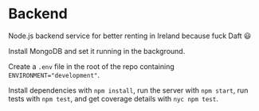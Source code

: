 # Backend

Node.js backend service for better renting in Ireland because fuck Daft :smiley:

Install MongoDB and set it running in the background.

Create a `.env` file in the root of the repo containing `ENVIRONMENT="development"`.

Install dependencies with `npm install`, run the server with `npm start`, run tests with `npm test`, and get coverage details with `nyc npm test`.